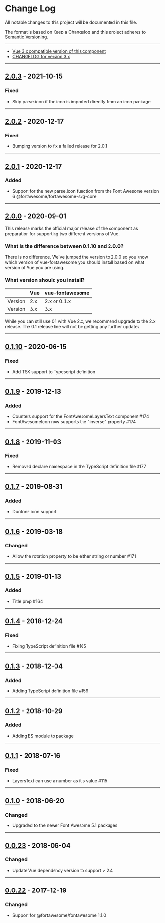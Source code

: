 # Change Log
All notable changes to this project will be documented in this file.

The format is based on [Keep a Changelog](http://keepachangelog.com/) and this project adheres to [Semantic Versioning](http://semver.org/).

---

- [Vue 3.x compatible version of this component](https://github.com/FortAwesome/vue-fontawesome/tree/3.x)
- [CHANGELOG for version 3.x](https://github.com/FortAwesome/vue-fontawesome/blob/3.x/CHANGELOG.md)

---

## [2.0.3](https://github.com/FortAwesome/vue-fontawesome/releases/tag/2.0.3)  - 2021-10-15

### Fixed
* Skip parse.icon if the icon is imported directly from an icon package

---

## [2.0.2](https://github.com/FortAwesome/vue-fontawesome/releases/tag/2.0.2)  - 2020-12-17

### Fixed
* Bumping version to fix a failed release for 2.0.1

---

## [2.0.1](https://github.com/FortAwesome/vue-fontawesome/releases/tag/2.0.1)  - 2020-12-17

### Added
* Support for the new parse.icon function from the Font Awesome version 6 @fortawesome/fontawesome-svg-core

---

## [2.0.0](https://github.com/FortAwesome/vue-fontawesome/releases/tag/2.0.0)  - 2020-09-01

This release marks the official major release of the component as preparation
for supporting two different versions of Vue.

### What is the difference between 0.1.10 and 2.0.0?

There is no difference. We've jumped the version to 2.0.0 so you know which
version of vue-fontawesome you should install based on what version of Vue you
are using.

### What version should you install?

|         | Vue | vue-fontawesome |
| ------- |-----|-----------------|
| Version | 2.x | 2.x or 0.1.x    |
| Version | 3.x | 3.x             |

While you can still use 0.1 with Vue 2.x, we recommend upgrade to the 2.x
release. The 0.1 release line will not be getting any further updates.

---

## [0.1.10](https://github.com/FortAwesome/vue-fontawesome/releases/tag/0.1.10)  - 2020-06-15

### Fixed
* Add TSX support to Typescript definition

---

## [0.1.9](https://github.com/FortAwesome/vue-fontawesome/releases/tag/0.1.9)  - 2019-12-13

### Added
* Counters support for the FontAwesomeLayersText component #174
* FontAwesomeIcon now supports the "inverse" property #174

---

## [0.1.8](https://github.com/FortAwesome/vue-fontawesome/releases/tag/0.1.8)  - 2019-11-03

### Fixed
* Removed declare namespace in the TypeScript definition file #177

---

## [0.1.7](https://github.com/FortAwesome/vue-fontawesome/releases/tag/0.1.7)  - 2019-08-31

### Added
* Duotone icon support

---

## [0.1.6](https://github.com/FortAwesome/vue-fontawesome/releases/tag/0.1.6)  - 2019-03-18

### Changed
* Allow the rotation property to be either string or number #171

---

## [0.1.5](https://github.com/FortAwesome/vue-fontawesome/releases/tag/0.1.5)  - 2019-01-13

### Added
* Title prop #164

---

## [0.1.4](https://github.com/FortAwesome/vue-fontawesome/releases/tag/0.1.4)  - 2018-12-24

### Fixed
* Fixing TypeScript definition file #165

---

## [0.1.3](https://github.com/FortAwesome/vue-fontawesome/releases/tag/0.1.3)  - 2018-12-04

### Added
* Adding TypeScript definition file #159

---

## [0.1.2](https://github.com/FortAwesome/vue-fontawesome/releases/tag/0.1.2)  - 2018-10-29

### Added
* Adding ES module to package

---

## [0.1.1](https://github.com/FortAwesome/vue-fontawesome/releases/tag/0.1.1)  - 2018-07-16

### Fixed
* LayersText can use a number as it's value #115

---

## [0.1.0](https://github.com/FortAwesome/vue-fontawesome/releases/tag/0.1.0)  - 2018-06-20

### Changed
* Upgraded to the newer Font Awesome 5.1 packages

---

## [0.0.23](https://github.com/FortAwesome/vue-fontawesome/releases/tag/0.0.23)  - 2018-06-04

### Changed
* Update Vue dependency version to support > 2.4

---

## [0.0.22](https://github.com/FortAwesome/vue-fontawesome/releases/tag/0.0.22)  - 2017-12-19

### Changed
* Support for @fortawesome/fontawesome 1.1.0
